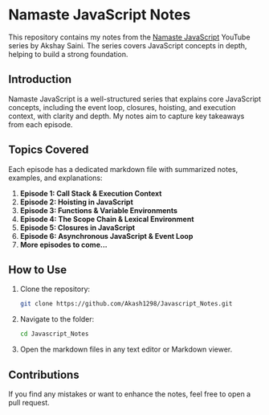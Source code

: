 # Namaste JavaScript Notes

This repository contains my notes from the [Namaste JavaScript](https://www.youtube.com/playlist?list=PLlasXeu85E9cQ32gLCvAvr9vNaUccPVNP) YouTube series by Akshay Saini. The series covers JavaScript concepts in depth, helping to build a strong foundation.

## Introduction
Namaste JavaScript is a well-structured series that explains core JavaScript concepts, including the event loop, closures, hoisting, and execution context, with clarity and depth. My notes aim to capture key takeaways from each episode.

## Topics Covered
Each episode has a dedicated markdown file with summarized notes, examples, and explanations:

1. **Episode 1: Call Stack & Execution Context**
2. **Episode 2: Hoisting in JavaScript**
3. **Episode 3: Functions & Variable Environments**
4. **Episode 4: The Scope Chain & Lexical Environment**
5. **Episode 5: Closures in JavaScript**
6. **Episode 6: Asynchronous JavaScript & Event Loop**
7. **More episodes to come...**

## How to Use

1. Clone the repository:
   ```sh
   git clone https://github.com/Akash1298/Javascript_Notes.git
   ```
2. Navigate to the folder:
   ```sh
   cd Javascript_Notes
   ```
3. Open the markdown files in any text editor or Markdown viewer.

## Contributions
If you find any mistakes or want to enhance the notes, feel free to open a pull request.

